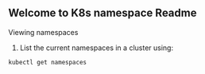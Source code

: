 ## Welcome to K8s namespace Readme
Viewing namespaces

1. List the current namespaces in a cluster using:

```kubectl get namespaces```

